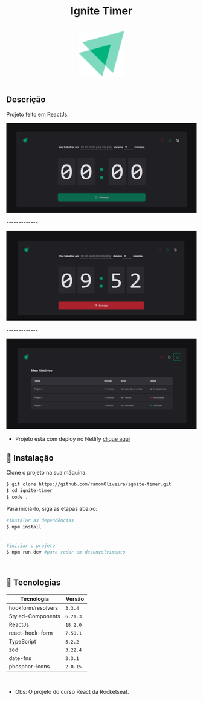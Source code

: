 <h1 align="center">Ignite Timer</h1>

<br />

<div align="center">
  <img alt="Logo VH" src="public/images/logo-ignite.svg" width="120px">
</div>

<br />

## Descrição

Projeto feito em ReactJs.

<div align="center">
  <img alt="Imagem Home" src="public/images/home.png" width="800px">
</div>

<p>-------------</p>

<div align="center">
  <img alt="Imagem Home" src="public/images/home-play.png" width="800px">
</div>

<p>-------------</p>

<div align="center">
  <img alt="Imagem Home" src="public/images/list.png" width="800px">
</div>

  - Projeto esta com deploy no Netlify [clique aqui](https://ignite-timer-react.netlify.app/)

## 🚀 Instalação

Clone o projeto na sua máquina.

```bash
$ git clone https://github.com/ramomOliveira/ignite-timer.git
$ cd ignite-timer
$ code .
```


Para iniciá-lo, siga as etapas abaixo:

```bash
#instalar as dependências
$ npm install 


#iniciar o projeto
$ npm run dev #para rodar em desenvolvimento
```

</br>

## 🧪 Tecnologias

| Tecnologia            | Versão            |
| --------------------- | ----------------- |
| hookform/resolvers    | `3.3.4 `          |
| Styled-Components     | `6.21.3 `          |
| ReactJs               | `18.2.0 `         |
| react-hook-form       | `7.50.1 `         |
| TypeScript            | `5.2.2 `          |
| zod                   | `3.22.4 `          |
| date-fns              | `3.3.1 `          |
| phosphor-icons        | `2.0.15 `          |

<br />



- Obs: O projeto do curso React da Rocketseat.